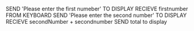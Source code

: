 SEND 'Please enter the first numeber' TO DISPLAY
RECIEVE firstnumber FROM KEYBOARD
SEND 'Please enter the second number' TO DISPLAY
RECIEVE secondNumber + secondnumber
SEND total to display
